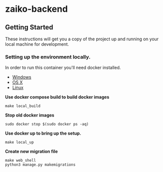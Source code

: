 # zaiko-backend


## Getting Started

These instructions will get you a copy of the project up and running on your local machine for development.


### Setting up the environment locally.

In order to run this container you'll need docker installed.

* [Windows](https://docs.docker.com/docker-for-windows/install/)
* [OS X](https://docs.docker.com/docker-for-mac/install/)
* [Linux](https://docs.docker.com/engine/install/ubuntu/)

**Use docker compose build to build docker images**
```
make local_build 
```

**Stop old docker images**
```
sudo docker stop $(sudo docker ps -aq)
```

**Use docker up to bring up the setup.**
```
make local_up
```
**Create new migration file**
```
make web_shell
python3 manage.py makemigrations
```


